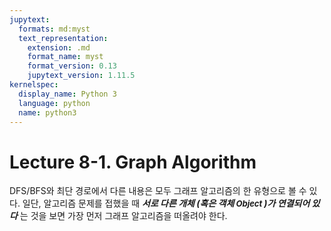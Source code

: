 ```yaml
---
jupytext:
  formats: md:myst
  text_representation:
    extension: .md
    format_name: myst
    format_version: 0.13
    jupytext_version: 1.11.5
kernelspec:
  display_name: Python 3
  language: python
  name: python3
---
```


# Lecture 8-1. Graph Algorithm 

DFS/BFS와 최단 경로에서 다른 내용은 모두 그래프 알고리즘의 한 유형으로 볼 수 있다. 일단, 알고리즘 문제를 접했을 때 ***서로 다른 개체 (혹은 객체<font size='2'> Object </font>)가 연결되어 있다*** 는 것을 보면 가장 먼저 그래프 알고리즘을 떠올려야 한다. 

